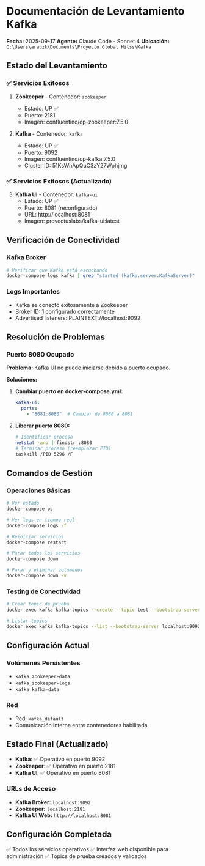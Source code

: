 # Documentación de Levantamiento Kafka

**Fecha:** 2025-09-17
**Agente:** Claude Code - Sonnet 4
**Ubicación:** `C:\Users\arauzk\Documents\Proyecto Global Hitss\Kafka`

## Estado del Levantamiento

### ✅ Servicios Exitosos
1. **Zookeeper** - Contenedor: `zookeeper`
   - Estado: UP ✅
   - Puerto: 2181
   - Imagen: confluentinc/cp-zookeeper:7.5.0

2. **Kafka** - Contenedor: `kafka`
   - Estado: UP ✅
   - Puerto: 9092
   - Imagen: confluentinc/cp-kafka:7.5.0
   - Cluster ID: 51KsWnApQuC3zY27Wphjmg

### ✅ Servicios Exitosos (Actualizado)
3. **Kafka UI** - Contenedor: `kafka-ui`
   - Estado: UP ✅
   - Puerto: 8081 (reconfigurado)
   - URL: http://localhost:8081
   - Imagen: provectuslabs/kafka-ui:latest

## Verificación de Conectividad

### Kafka Broker
```bash
# Verificar que Kafka está escuchando
docker-compose logs kafka | grep "started (kafka.server.KafkaServer)"
```

### Logs Importantes
- Kafka se conectó exitosamente a Zookeeper
- Broker ID: 1 configurado correctamente
- Advertised listeners: PLAINTEXT://localhost:9092

## Resolución de Problemas

### Puerto 8080 Ocupado
**Problema:** Kafka UI no puede iniciarse debido a puerto ocupado.

**Soluciones:**
1. **Cambiar puerto en docker-compose.yml:**
   ```yaml
   kafka-ui:
     ports:
       - "8081:8080"  # Cambiar de 8080 a 8081
   ```

2. **Liberar puerto 8080:**
   ```bash
   # Identificar proceso
   netstat -ano | findstr :8080
   # Terminar proceso (reemplazar PID)
   taskkill /PID 5296 /F
   ```

## Comandos de Gestión

### Operaciones Básicas
```bash
# Ver estado
docker-compose ps

# Ver logs en tiempo real
docker-compose logs -f

# Reiniciar servicios
docker-compose restart

# Parar todos los servicios
docker-compose down

# Parar y eliminar volúmenes
docker-compose down -v
```

### Testing de Conectividad
```bash
# Crear topic de prueba
docker exec kafka kafka-topics --create --topic test --bootstrap-server localhost:9092 --partitions 1 --replication-factor 1

# Listar topics
docker exec kafka kafka-topics --list --bootstrap-server localhost:9092
```

## Configuración Actual

### Volúmenes Persistentes
- `kafka_zookeeper-data`
- `kafka_zookeeper-logs`
- `kafka_kafka-data`

### Red
- Red: `kafka_default`
- Comunicación interna entre contenedores habilitada

## Estado Final (Actualizado)
- **Kafka**: ✅ Operativo en puerto 9092
- **Zookeeper**: ✅ Operativo en puerto 2181
- **Kafka UI**: ✅ Operativo en puerto 8081

### URLs de Acceso
- **Kafka Broker:** `localhost:9092`
- **Zookeeper:** `localhost:2181`
- **Kafka UI Web:** `http://localhost:8081`

## Configuración Completada
✅ Todos los servicios operativos
✅ Interfaz web disponible para administración
✅ Topics de prueba creados y validados